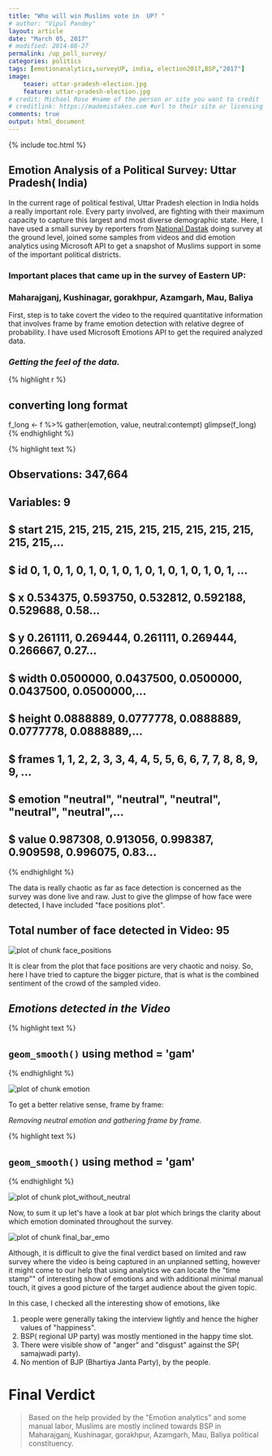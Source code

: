 ```yaml
---
title: "Who will win Muslims vote in  UP? "
# author: "Vipul Pandey"
layout: article
date: "March 05, 2017"
# modified: 2014-08-27
permalink: /up_poll_survey/
categories: politics
tags: [emotionanalytics,surveyUP, india, election2017,BSP,"2017"]
image:
    teaser: uttar-pradesh-election.jpg
    feature: uttar-pradesh-election.jpg
# credit: Michael Rose #name of the person or site you want to credit
# creditlink: https://mademistakes.com #url to their site or licensing
comments: true
output: html_document
---
```


 {% include toc.html %}
 
## Emotion Analysis of a Political Survey: Uttar Pradesh( India)
 
In the current rage of political festival, Uttar Pradesh election in India holds a really important role. Every party involved, are fighting with their maximum capacity to capture this largest and most diverse demographic state.
Here, I have used a small survey by reporters from [National Dastak](http://www.nationaldastak.com) doing survey at the ground level, joined some samples from videos and did emotion analytics using Microsoft API to get a snapshot of Muslims support in some of the important political districts.
 
### Important places that came up in the survey of Eastern UP:
 
### Maharajganj, Kushinagar, gorakhpur, Azamgarh, Mau, Baliya
 
First, step is to take covert the video to the required quantitative information that involves frame by frame emotion detection with relative degree of probability. I have used Microsoft Emotions API to get the required analyzed data.
 
### *Getting the feel of the data.*
 
{% highlight r %}
## converting long format
f_long <- f %>% gather(emotion, value, neutral:contempt)
glimpse(f_long)
{% endhighlight %}

{% highlight text %}
## Observations: 347,664
## Variables: 9
## $ start   <int> 215, 215, 215, 215, 215, 215, 215, 215, 215, 215, 215,...
## $ id      <int> 0, 1, 0, 1, 0, 1, 0, 1, 0, 1, 0, 1, 0, 1, 0, 1, 0, 1, ...
## $ x       <dbl> 0.534375, 0.593750, 0.532812, 0.592188, 0.529688, 0.58...
## $ y       <dbl> 0.261111, 0.269444, 0.261111, 0.269444, 0.266667, 0.27...
## $ width   <dbl> 0.0500000, 0.0437500, 0.0500000, 0.0437500, 0.0500000,...
## $ height  <dbl> 0.0888889, 0.0777778, 0.0888889, 0.0777778, 0.0888889,...
## $ frames  <int> 1, 1, 2, 2, 3, 3, 4, 4, 5, 5, 6, 6, 7, 7, 8, 8, 9, 9, ...
## $ emotion <chr> "neutral", "neutral", "neutral", "neutral", "neutral",...
## $ value   <dbl> 0.987308, 0.913056, 0.998387, 0.909598, 0.996075, 0.83...
{% endhighlight %}
 
The data is really chaotic as far as face detection is concerned as the survey was done live and raw. Just to give the glimpse of how face were detected, I have included "face positions plot".
 
## Total number of face detected in Video: 95
![plot of chunk face_positions](/images/face_positions-1.png)
 
 
It is clear from the plot that face positions are very chaotic and noisy. So, here I have tried to capture the bigger picture, that is what is the combined sentiment of the crowd of the sampled video.
 
## *Emotions detected in the Video*

{% highlight text %}
## `geom_smooth()` using method = 'gam'
{% endhighlight %}

![plot of chunk emotion](/images/emotion-1.png)
 
To get a better relative sense, frame by frame:
 
*Removing neutral emotion and gathering frame by frame.*
 

{% highlight text %}
## `geom_smooth()` using method = 'gam'
{% endhighlight %}

![plot of chunk plot_without_neutral](/images/plot_without_neutral-1.png)
 
 
Now, to sum it up let's have a look at bar plot which brings the clarity about which emotion dominated throughout the survey.
 
![plot of chunk final_bar_emo](/images/final_bar_emo-1.png)
 
Although, it is difficult to give the final verdict based on limited and raw survey where the video is being captured in an unplanned setting, however it might come to our help that using analytics we can locate the "time stamp"" of interesting show of emotions and with additional minimal manual touch, it gives a good picture of the target audience about the given topic.   
 
In this case, I checked all the interesting show of emotions, like    
1. people were generally taking the interview lightly and hence the higher values of "happiness".    
2. BSP( regional UP party) was mostly mentioned in the happy time slot.     
3. There were visible show of "anger" and "disgust" against the SP( samajwadi party).    
4. No mention of BJP (Bhartiya Janta Party), by the people.     
 
# Final Verdict 
 
>Based on the help provided by the "Emotion analytics" and some manual labor, Muslims are mostly inclined towards BSP in  Maharajganj, Kushinagar, gorakhpur, Azamgarh, Mau, Baliya political constituency.
 
 
